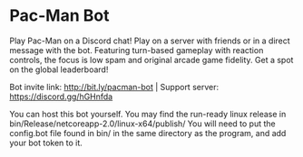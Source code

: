 # Pac-Man Bot
Play Pac-Man on a Discord chat! Play on a server with friends or in a direct message with the bot. Featuring turn-based gameplay with reaction controls, the focus is low spam and original arcade game fidelity. Get a spot on the global leaderboard!

Bot invite link: http://bit.ly/pacman-bot | Support server: https://discord.gg/hGHnfda


You can host this bot yourself. You may find the run-ready linux release in bin/Release/netcoreapp-2.0/linux-x64/publish/
You will need to put the config.bot file found in bin/ in the same directory as the program, and add your bot token to it.

